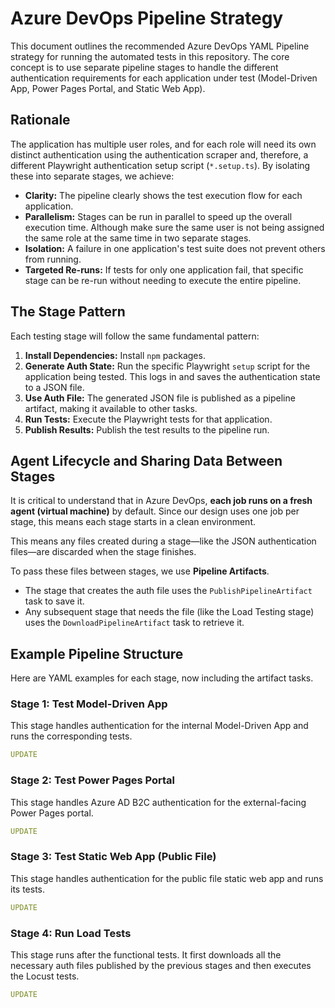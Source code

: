 # Azure DevOps Pipeline Strategy

This document outlines the recommended Azure DevOps YAML Pipeline strategy for running the automated tests in this repository. The core concept is to use separate pipeline stages to handle the different authentication requirements for each application under test (Model-Driven App, Power Pages Portal, and Static Web App).

## Rationale

The application has multiple user roles, and for each role will need its own distinct authentication using the authentication scraper and, therefore, a different Playwright authentication setup script (`*.setup.ts`). By isolating these into separate stages, we achieve:

-   **Clarity:** The pipeline clearly shows the test execution flow for each application.
-   **Parallelism:** Stages can be run in parallel to speed up the overall execution time. Although make sure the same user is not being assigned the same role at the same time in two separate stages.
-   **Isolation:** A failure in one application's test suite does not prevent others from running.
-   **Targeted Re-runs:** If tests for only one application fail, that specific stage can be re-run without needing to execute the entire pipeline.

## The Stage Pattern

Each testing stage will follow the same fundamental pattern:

1.  **Install Dependencies:** Install `npm` packages.
2.  **Generate Auth State:** Run the specific Playwright `setup` script for the application being tested. This logs in and saves the authentication state to a JSON file.
3.  **Use Auth File:** The generated JSON file is published as a pipeline artifact, making it available to other tasks.
4.  **Run Tests:** Execute the Playwright tests for that application.
5.  **Publish Results:** Publish the test results to the pipeline run.

## Agent Lifecycle and Sharing Data Between Stages

It is critical to understand that in Azure DevOps, **each job runs on a fresh agent (virtual machine)** by default. Since our design uses one job per stage, this means each stage starts in a clean environment.

This means any files created during a stage—like the JSON authentication files—are discarded when the stage finishes.

To pass these files between stages, we use **Pipeline Artifacts**.
-   The stage that creates the auth file uses the `PublishPipelineArtifact` task to save it.
-   Any subsequent stage that needs the file (like the Load Testing stage) uses the `DownloadPipelineArtifact` task to retrieve it.


## Example Pipeline Structure

Here are YAML examples for each stage, now including the artifact tasks.

### Stage 1: Test Model-Driven App

This stage handles authentication for the internal Model-Driven App and runs the corresponding tests.

```yaml
UPDATE
```

### Stage 2: Test Power Pages Portal

This stage handles Azure AD B2C authentication for the external-facing Power Pages portal.

```yaml
UPDATE
```

### Stage 3: Test Static Web App (Public File)

This stage handles authentication for the public file static web app and runs its tests.

```yaml
UPDATE
```

### Stage 4: Run Load Tests

This stage runs after the functional tests. It first downloads all the necessary auth files published by the previous stages and then executes the Locust tests.

```yaml
UPDATE
```
